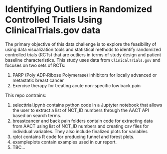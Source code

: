 # Identifying Outliers in Randomized Controlled Trials Using ClinicalTrials.gov data

The primary objective of this data challenge is to explore the feasibility of using data visualization tools and statistical methods to identify randomized controlled trials (RCTs) that are outliers in terms of study design and patient baseline characteristics. This study uses data from `ClinicalTrials.gov` and focuses on two sets of RCTs: 

1. PARP (Poly ADP‐Ribose Polymerase) inhibitors for locally advanced or metastatic breast cancer
2. Exercise therapy for treating acute non-specific low back pain

This repo contrains:

1. selecttrial.ipynb contains python code in a Juptyter notebook that allows the user to extract a list of 
  NCT_ID numbers through the AACT API based on search terms.
2. breastcancer and back pain folders contain code for extracting data from AACT using list of NCT_ID numbers
   and creating csv files for individual variables. They also include finalized plots for variables
3. rplot contains R code for producing funnel and forest plots.
4. exampleplots contain examples used in our report.
5. TBC...

